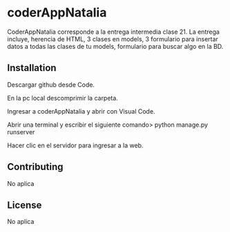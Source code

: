 # coderAppNatalia

CoderAppNatalia corresponde a la entrega intermedia clase 21. La entrega incluye, herencia de HTML, 3 clases en models, 
3 formulario para insertar datos a todas las clases de tu models, formulario para buscar algo en la BD.


## Installation

Descargar github desde Code.

En la pc local descomprimir la carpeta.

Ingresar a coderAppNatalia y abrir con Visual Code.

Abrir una terminal y escribir el siguiente comando> python manage.py runserver

Hacer clic en el servidor para ingresar a la web.


## Contributing
No aplica


## License
No aplica
